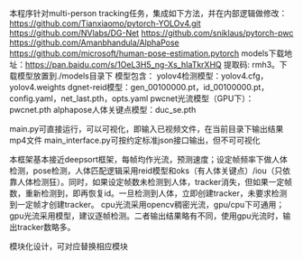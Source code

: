 本程序针对multi-person tracking任务，集成如下方法，并在内部逻辑做修改：
https://github.com/Tianxiaomo/pytorch-YOLOv4.git
https://github.com/NVlabs/DG-Net
https://github.com/sniklaus/pytorch-pwc
https://github.com/Amanbhandula/AlphaPose
https://github.com/microsoft/human-pose-estimation.pytorch
models下载地址：https://pan.baidu.com/s/1OeL3H5_ng-Xs_hIaTkrXHQ 提取码: rmh3。下载模型放置到./models目录下
模型包含：
yolov4检测模型：yolov4.cfg，yolov4.weights
dgnet-reid模型：gen_00100000.pt，id_00100000.pt，config.yaml，net_last.pth，opts.yaml
pwcnet光流模型（GPU下）：pwcnet.pth
alphapose人体关键点模型：duc_se.pth

main.py可直接运行，可以可视化，即输入已视频文件，在当前目录下输出结果mp4文件
main_interface.py可按约定标准json接口输出，但不可可视化

本框架基本接近deepsort框架，每帧均作光流，预测速度；设定帧频率下做人体检测，pose检测，人体匹配逻辑采用reid模型和oks（有人体关键点）/iou（只依靠人体检测狂）。同时，如果设定帧数未检测到人体，tracker消失，但如果一定帧数，重新检测到，即再恢复id。一旦检测到人体，立即创建tracker，未要求检测到一定帧才创建tracker。
cpu光流采用opencv稠密光流，gpu/cpu下可通用；gpu光流采用模型，建议逐帧检测。二者输出结果略有不同，使用gpu光流时，输出tracker数略多。

模块化设计，可对应替换相应模块